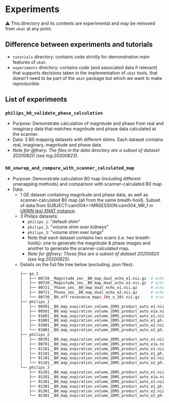 # Experiments

:warning: This directory and its contents are experimental and may be removed from `ukat` at any point.

## Difference between experiments and tutorials

- `tutorials` directory: contains code strictly for demonstration main features of `ukat`.
- `experiments` directory: contains code (and associated data if relevant) that supports decisions taken in the implementation of `ukat` tools, that doesn't need to be part of the `ukat` package but which we want to make reproducible.

## List of experiments

### `philips_b0_validate_phase_calculation`

- Purpose: Demonstrate calculation of magnitude and phase from real and imaginary data that matches magnitude and phase data calculated at the scanner.
- Data: 3 B0 mapping datasets with different shims. Each dataset contains real, imaginary, magnitude and phase data.
- _Note for @fnery: The files in the data directory are a subset of dataset 20200820 (see log:20200823)_.

### `b0_unwrap_and_compare_with_scanner_calculated_map`
- Purpose: Demonstrate calculation B0 map (including different unwrapping methods) and comparison with scanner-calculated B0 map.
- Data:
    - 1 GE dataset containing magnitude and phase data, as well as scanner-calculated B0 map (all from the same breath-hold). Subset of data from SUBJECT:cam004>>MRSESSION:cam004_MR_1 in [UKRIN test XNAT instance](https://test-ukrin.dpuk.org).
    - 3 Philips datasets:
        - `philips_1`: "default shim"
        - `philips_2`: "volume shim over kidneys"
        - `philips_3`: "volume shim over lungs"
        - Note that each dataset contains two scans (i.e. two breath-holds): one to generate the magnitude & phase images and another to generate the scanner-calculated map.
        - _Note for @fnery: These files are a subset of dataset 20200820 (see log:20200825)_.
    - Details on the full file tree below (excluding .json files):
        ```bash
        ├── ge_1
        │   ├── 00720__Magnitude_ims__B0_map_dual_echo_e1.nii.gz  # echo 1 magnitude
        │   ├── 00720__Magnitude_ims__B0_map_dual_echo_e2.nii.gz  # echo 2 magnitude
        │   ├── 00721__Phase_ims__B0_map_dual_echo_e1.nii.gz      # echo 1 phase
        │   ├── 00721__Phase_ims__B0_map_dual_echo_e2.nii.gz      # echo 2 phase
        │   └── 00730__B0_off-resonance_maps_(Hz_x_10).nii.gz     # scanner-calculated B0 map
        ├── philips_1
        │   ├── 00501__B0_map_expiration_volume_2DMS_product_auto_e1.nii.gz     # (won't be used) magnitude corresponding to series with scanner-calculated b0 map
        │   ├── 00501__B0_map_expiration_volume_2DMS_product_auto_e1a.nii.gz    # scanner-calculated B0 map
        │   ├── 01001__B0_map_expiration_volume_2DMS_product_auto_e1.nii.gz     # echo 1 magnitude
        │   ├── 01001__B0_map_expiration_volume_2DMS_product_auto_e1_ph.nii.gz  # echo 1 phase
        │   ├── 01001__B0_map_expiration_volume_2DMS_product_auto_e2.nii.gz     # echo 2 magnitude
        │   └── 01001__B0_map_expiration_volume_2DMS_product_auto_e2_ph.nii.gz  # echo 2 phase
        ├── philips_2
        │   ├── 00701__B0_map_expiration_volume_2DMS_product_auto_e1.nii.gz     # (won't be used) magnitude corresponding to series with scanner-calculated b0 map
        │   ├── 00701__B0_map_expiration_volume_2DMS_product_auto_e1a.nii.gz    # scanner-calculated B0 map
        │   ├── 01101__B0_map_expiration_volume_2DMS_product_auto_e1.nii.gz     # echo 1 magnitude
        │   ├── 01101__B0_map_expiration_volume_2DMS_product_auto_e1_ph.nii.gz  # echo 1 phase
        │   ├── 01101__B0_map_expiration_volume_2DMS_product_auto_e2.nii.gz     # echo 2 magnitude
        │   └── 01101__B0_map_expiration_volume_2DMS_product_auto_e2_ph.nii.gz  # echo 2 phase
        └── philips_3
            ├── 01201__B0_map_expiration_volume_2DMS_product_auto_e1.nii.gz     # (won't be used) magnitude corresponding to series with scanner-calculated b0 map
            ├── 01201__B0_map_expiration_volume_2DMS_product_auto_e1a.nii.gz    # scanner-calculated B0 map
            ├── 01301__B0_map_expiration_volume_2DMS_product_auto_e1.nii.gz     # echo 1 magnitude
            ├── 01301__B0_map_expiration_volume_2DMS_product_auto_e1_ph.nii.gz  # echo 1 phase
            ├── 01301__B0_map_expiration_volume_2DMS_product_auto_e2.nii.gz     # echo 2 magnitude
            └── 01301__B0_map_expiration_volume_2DMS_product_auto_e2_ph.nii.gz  # echo 2 phase
        ```

